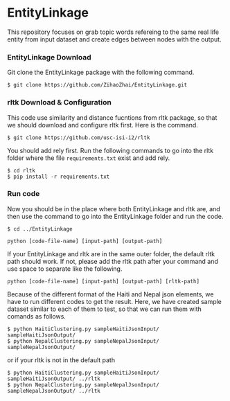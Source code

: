# EntityLinkage
This repository focuses on grab topic words refereing to the same real life entity from input dataset and create edges between nodes with the output.

### EntityLinkage Download
Git clone the EntityLinkage package with the following command.
```
$ git clone https://github.com/ZihaoZhai/EntityLinkage.git
```

### rltk Download & Configuration
This code use similarity and distance fucntions from rltk package, so that we should download and configure rltk first. Here is the command.
```
$ git clone https://github.com/usc-isi-i2/rltk
```
You should add rely first. Run the following commands to go into the rltk folder where the file `requirements.txt` exist and add rely.
```
$ cd rltk
$ pip install -r requirements.txt
```
### Run code
Now you should be in the place where both EntityLinkage and rltk are, and then use the command to go into the EntityLinkage folder and run the code.
```
$ cd ../EntityLinkage
```
```
python [code-file-name] [input-path] [output-path]
```
If your EntityLinkage and rltk are in the same outer folder, the default rltk path should work. If not, please add the rltk path after your command and use space to separate like the following.

```
python [code-file-name] [input-path] [output-path] [rltk-path]
```
Because of the different format of the Haiti and Nepal json elements, we have to run different codes to get the result. Here, we have created sample dataset similar to each of them to test, so that we can run them with comands as follows.
```
$ python HaitiClustering.py sampleHaitiJsonInput/ sampleHaitiJsonOutput/
$ python NepalClustering.py sampleNepalJsonInput/ sampleNepalJsonOutput/
```
or if your rltk is not in the default path
```
$ python HaitiClustering.py sampleHaitiJsonInput/ sampleHaitiJsonOutput/ ../rltk
$ python NepalClustering.py sampleNepalJsonInput/ sampleNepalJsonOutput/ ../rltk
```
